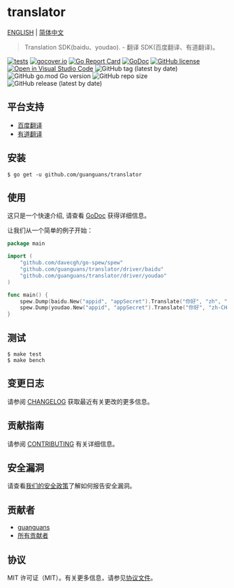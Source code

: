 # translator

[ENGLISH](README-EN.md) | [简体中文](README.md)

> Translation SDK(baidu、youdao). - 翻译 SDK(百度翻译、有道翻译)。

[![tests](https://github.com/guanguans/translator/workflows/tests/badge.svg)](https://github.com/guanguans/translator/actions)
[![gocover.io](https://gocover.io/_badge/github.com/guanguans/translator)](https://gocover.io/github.com/guanguans/translator)
[![Go Report Card](https://goreportcard.com/badge/github.com/guanguans/translator)](https://goreportcard.com/report/github.com/guanguans/translator)
[![GoDoc](https://godoc.org/github.com/guanguans/translator?status.svg)](https://godoc.org/github.com/guanguans/translator)
[![GitHub license](https://img.shields.io/github/license/guanguans/translator.svg)](https://github.com/guanguans/translator/blob/master/LICENSE)
[![Open in Visual Studio Code](https://open.vscode.dev/badges/open-in-vscode.svg)](https://open.vscode.dev/guanguans/translator)
![GitHub tag (latest by date)](https://img.shields.io/github/v/tag/guanguans/translator)
![GitHub go.mod Go version](https://img.shields.io/github/go-mod/go-version/guanguans/translator)
![GitHub repo size](https://img.shields.io/github/repo-size/guanguans/translator)
![GitHub release (latest by date)](https://img.shields.io/github/v/release/guanguans/translator)

## 平台支持

* [百度翻译](http://api.fanyi.baidu.com/api/trans/product/apidoc)
* [有道翻译](http://ai.youdao.com/docs/doc-trans-api.s#p02)

## 安装

```shell script
$ go get -u github.com/guanguans/translator
```

## 使用

这只是一个快速介绍, 请查看 [GoDoc](https://godoc.org/github.com/guanguans/translator) 获得详细信息。

让我们从一个简单的例子开始：

```go
package main

import (
    "github.com/davecgh/go-spew/spew"
    "github.com/guanguans/translator/driver/baidu"
    "github.com/guanguans/translator/driver/youdao"
)

func main() {
    spew.Dump(baidu.New("appid", "appSecret").Translate("你好", "zh", "en"))
    spew.Dump(youdao.New("appid", "appSecret").Translate("你好", "zh-CHS", "en"))
}
```

## 测试

```shell script
$ make test
$ make bench
```

## 变更日志

请参阅 [CHANGELOG](CHANGELOG.md) 获取最近有关更改的更多信息。

## 贡献指南

请参阅 [CONTRIBUTING](.github/CONTRIBUTING.md) 有关详细信息。

## 安全漏洞

请查看[我们的安全政策](../../security/policy)了解如何报告安全漏洞。

## 贡献者

* [guanguans](https://github.com/guanguans)
* [所有贡献者](../../contributors)

## 协议

MIT 许可证（MIT）。有关更多信息，请参见[协议文件](LICENSE)。
